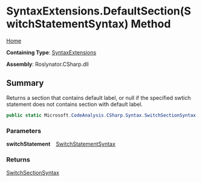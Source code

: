 # SyntaxExtensions\.DefaultSection\(SwitchStatementSyntax\) Method

[Home](../../../../README.md)

**Containing Type**: [SyntaxExtensions](../README.md)

**Assembly**: Roslynator\.CSharp\.dll

## Summary

Returns a section that contains default label, or null if the specified swtich statement does not contains section with default label\.

```csharp
public static Microsoft.CodeAnalysis.CSharp.Syntax.SwitchSectionSyntax DefaultSection(this Microsoft.CodeAnalysis.CSharp.Syntax.SwitchStatementSyntax switchStatement)
```

### Parameters

**switchStatement** &ensp; [SwitchStatementSyntax](https://docs.microsoft.com/en-us/dotnet/api/microsoft.codeanalysis.csharp.syntax.switchstatementsyntax)

### Returns

[SwitchSectionSyntax](https://docs.microsoft.com/en-us/dotnet/api/microsoft.codeanalysis.csharp.syntax.switchsectionsyntax)

